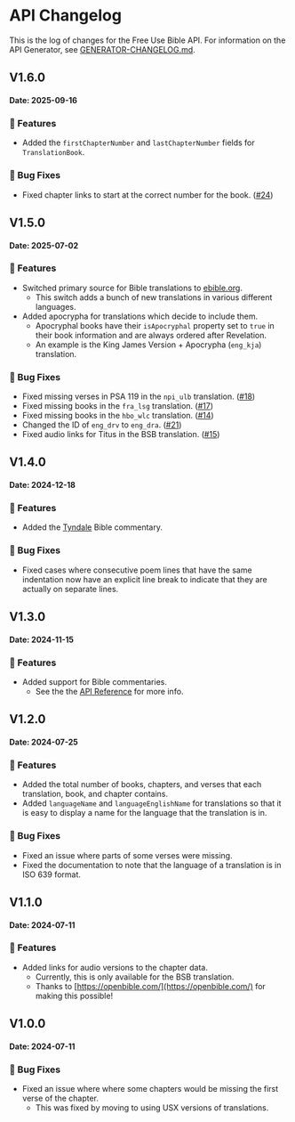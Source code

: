 # API Changelog

This is the log of changes for the Free Use Bible API.
For information on the API Generator, see [GENERATOR-CHANGELOG.md](./GENERATOR-CHANGELOG.md).

## V1.6.0

#### Date: 2025-09-16

### :rocket: Features

-   Added the `firstChapterNumber` and `lastChapterNumber` fields for `TranslationBook`.

### :bug: Bug Fixes

-   Fixed chapter links to start at the correct number for the book. ([#24](https://github.com/HelloAOLab/bible-api/issues/24))

## V1.5.0

#### Date: 2025-07-02

### :rocket: Features

-   Switched primary source for Bible translations to [ebible.org](https://ebible.org/).
    -   This switch adds a bunch of new translations in various different languages.
-   Added apocrypha for translations which decide to include them.
    -   Apocryphal books have their `isApocryphal` property set to `true` in their book information and are always ordered after Revelation.
    -   An example is the King James Version + Apocrypha (`eng_kja`) translation.

### :bug: Bug Fixes

-   Fixed missing verses in PSA 119 in the `npi_ulb` translation. ([#18](https://github.com/HelloAOLab/bible-api/issues/18))
-   Fixed missing books in the `fra_lsg` translation. ([#17](https://github.com/HelloAOLab/bible-api/issues/17))
-   Fixed missing books in the `hbo_wlc` translation. ([#14](https://github.com/HelloAOLab/bible-api/issues/14))
-   Changed the ID of `eng_drv` to `eng_dra`. ([#21](https://github.com/HelloAOLab/bible-api/issues/21))
-   Fixed audio links for Titus in the BSB translation. ([#15](https://github.com/HelloAOLab/bible-api/issues/15))

## V1.4.0

#### Date: 2024-12-18

### :rocket: Features

-   Added the [Tyndale](https://tyndaleopenresources.com/) Bible commentary.

### :bug: Bug Fixes

-   Fixed cases where consecutive poem lines that have the same indentation now have an explicit line break to indicate that they are actually on separate lines.

## V1.3.0

#### Date: 2024-11-15

### :rocket: Features

-   Added support for Bible commentaries.
    -   See the the [API Reference](https://bible.helloao.org/docs/reference/#available-commentaries) for more info.

## V1.2.0

#### Date: 2024-07-25

### :rocket: Features

-   Added the total number of books, chapters, and verses that each translation, book, and chapter contains.
-   Added `languageName` and `languageEnglishName` for translations so that it is easy to display a name for the language that the translation is in.

### :bug: Bug Fixes

-   Fixed an issue where parts of some verses were missing.
-   Fixed the documentation to note that the language of a translation is in ISO 639 format.

## V1.1.0

#### Date: 2024-07-11

### :rocket: Features

-   Added links for audio versions to the chapter data.
    -   Currently, this is only available for the BSB translation.
    -   Thanks to [https://openbible.com/](https://openbible.com/) for making this possible!

## V1.0.0

#### Date: 2024-07-11

### :bug: Bug Fixes

-   Fixed an issue where where some chapters would be missing the first verse of the chapter.
    -   This was fixed by moving to using USX versions of translations.
